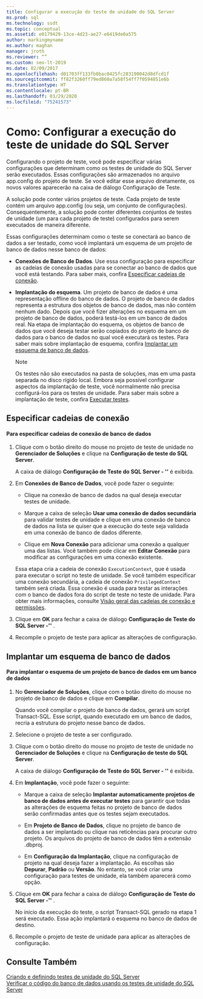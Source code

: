 ```yaml
---
title: Configurar a execução do teste de unidade do SQL Server
ms.prod: sql
ms.technology: ssdt
ms.topic: conceptual
ms.assetid: e0179429-13ce-4d23-ae27-e6419de0a575
author: markingmyname
ms.author: maghan
manager: jroth
ms.reviewer: “”
ms.custom: seo-lt-2019
ms.date: 02/09/2017
ms.openlocfilehash: d01703ff133fb8bac0425fc283190042d8dfcd1f
ms.sourcegitcommit: ff82f3260ff79ed860a7a58f54ff7f0594851e6b
ms.translationtype: HT
ms.contentlocale: pt-BR
ms.lasthandoff: 03/29/2020
ms.locfileid: "75241573"
---
```

# <a name="how-to-configure-sql-server-unit-test-execution"></a>Como: Configurar a execução do teste de unidade do SQL Server

Configurando o projeto de teste, você pode especificar várias configurações que determinam como os testes de unidade do SQL Server serão executados. Essas configurações são armazenados no arquivo app.config do projeto de teste. Se você editar esse arquivo diretamente, os novos valores aparecerão na caixa de diálogo Configuração de Teste.  
  
A solução pode conter vários projetos de teste. Cada projeto de teste contém um arquivo app.config (ou seja, um conjunto de configurações). Consequentemente, a solução pode conter diferentes conjuntos de testes de unidade (um para cada projeto de teste) configurados para serem executados de maneira diferente.  
  
Essas configurações determinam como o teste se conectará ao banco de dados a ser testado, como você implantará um esquema de um projeto de banco de dados nesse banco de dados:  
  
-   **Conexões de Banco de Dados**. Use essa configuração para especificar as cadeias de conexão usadas para se conectar ao banco de dados que você está testando. Para saber mais, confira [Especificar cadeias de conexão](#SpecifyConnectionStrings).  
  
-   **Implantação do esquema**. Um projeto de banco de dados é uma representação offline do banco de dados. O projeto de banco de dados representa a estrutura dos objetos de banco de dados, mas não contém nenhum dado. Depois que você fizer alterações no esquema em um projeto de banco de dados, poderá testá-los em um banco de dados real. Na etapa de implantação do esquema, os objetos de banco de dados que você deseja testar serão copiados do projeto de banco de dados para o banco de dados no qual você executará os testes. Para saber mais sobre implantação de esquema, confira [Implantar um esquema de banco de dados](#DeployingDBSchema).  
  
    > [!NOTE]  
    > Os testes não são executados na pasta de soluções, mas em uma pasta separada no disco rígido local. Embora seja possível configurar aspectos da implantação de teste, você normalmente não precisa configurá-los para os testes de unidade. Para saber mais sobre a implantação de teste, confira [Executar testes](https://msdn.microsoft.com/library/dd286680(VS.100).aspx).  
  
## <a name="specify-connection-strings"></a><a name="SpecifyConnectionStrings"></a>Especificar cadeias de conexão  
  
#### <a name="to-specify-database-connection-strings"></a>Para especificar cadeias de conexão de banco de dados  
  
1.  Clique com o botão direito do mouse no projeto de teste de unidade no **Gerenciador de Soluções** e clique na **Configuração de teste do SQL Server**.  
  
    A caixa de diálogo **Configuração de Teste do SQL Server - '<projectname>'** é exibida.  
  
2.  Em **Conexões de Banco de Dados**, você pode fazer o seguinte:  
  
    -   Clique na conexão de banco de dados na qual deseja executar testes de unidade.  
  
    -   Marque a caixa de seleção **Usar uma conexão de dados secundária** para validar testes de unidade e clique em uma conexão de banco de dados na lista se quiser que a execução do teste seja validada em uma conexão de banco de dados diferente.  
  
    -   Clique em **Nova Conexão** para adicionar uma conexão a qualquer uma das listas. Você também pode clicar em **Editar Conexão** para modificar as configurações em uma conexão existente.  
  
    Essa etapa cria a cadeia de conexão `ExecutionContext`, que é usada para executar o script no teste de unidade. Se você também especificar uma conexão secundária, a cadeia de conexão `PrivilegedContext` também será criada. Essa conexão é usada para testar as interações com o banco de dados fora do script de teste no teste de unidade. Para obter mais informações, consulte [Visão geral das cadeias de conexão e permissões](../ssdt/overview-of-connection-strings-and-permissions.md).  
  
3.  Clique em **OK** para fechar a caixa de diálogo **Configuração de Teste do SQL Server -'<projectname>'** .  
  
4.  Recompile o projeto de teste para aplicar as alterações de configuração.  
  
## <a name="deploy-a-database-schema"></a><a name="DeployingDBSchema"></a>Implantar um esquema de banco de dados  
  
#### <a name="to-deploy-to-a-database-the-schema-of-a-database-project"></a>Para implantar o esquema de um projeto de banco de dados em um banco de dados  
  
1.  No **Gerenciador de Soluções**, clique com o botão direito do mouse no projeto de banco de dados e clique em **Compilar**.  
  
    Quando você compilar o projeto de banco de dados, gerará um script Transact\-SQL. Esse script, quando executado em um banco de dados, recria a estrutura do projeto nesse banco de dados.  
  
2.  Selecione o projeto de teste a ser configurado.  
  
3.  Clique com o botão direito do mouse no projeto de teste de unidade no **Gerenciador de Soluções** e clique na **Configuração de teste do SQL Server**.  
  
    A caixa de diálogo **Configuração de Teste do SQL Server - '<projectname>'** é exibida.  
  
4.  Em **Implantação**, você pode fazer o seguinte:  
  
    -   Marque a caixa de seleção **Implantar automaticamente projetos de banco de dados antes de executar testes** para garantir que todas as alterações de esquema feitas no projeto de banco de dados serão confirmadas antes que os testes sejam executados.  
  
    -   Em **Projeto de Banco de Dados**, clique no projeto de banco de dados a ser implantado ou clique nas reticências para procurar outro projeto. Os arquivos do projeto de banco de dados têm a extensão .dbproj.  
  
    -   Em **Configuração da Implantação**, clique na configuração de projeto na qual deseja fazer a implantação. As escolhas são **Depurar**, **Padrão** ou **Versão**. No entanto, se você criar uma configuração para testes de unidade, ela também aparecerá como opção.  
  
5.  Clique em **OK** para fechar a caixa de diálogo **Configuração de Teste do SQL Server -'<projectname>'** .  
  
    No início da execução do teste, o script Transact\-SQL gerado na etapa 1 será executado. Essa ação implantará o esquema no banco de dados de destino.  
  
6.  Recompile o projeto de teste de unidade para aplicar as alterações de configuração.  
  
## <a name="see-also"></a>Consulte Também  
[Criando e definindo testes de unidade do SQL Server](../ssdt/creating-and-defining-sql-server-unit-tests.md)  
[Verificar o código do banco de dados usando os testes de unidade do SQL Server](../ssdt/verifying-database-code-by-using-sql-server-unit-tests.md)  
  
